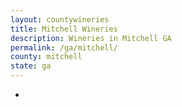 ```yaml
---
layout: countywineries
title: Mitchell Wineries
description: Wineries in Mitchell GA
permalink: /ga/mitchell/
county: mitchell
state: ga
---
```

-
